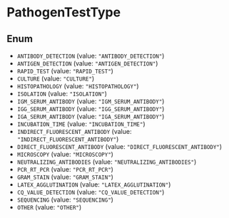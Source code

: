 # PathogenTestType

## Enum

* `ANTIBODY_DETECTION` (value: `"ANTIBODY_DETECTION"`)
* `ANTIGEN_DETECTION` (value: `"ANTIGEN_DETECTION"`)
* `RAPID_TEST` (value: `"RAPID_TEST"`)
* `CULTURE` (value: `"CULTURE"`)
* `HISTOPATHOLOGY` (value: `"HISTOPATHOLOGY"`)
* `ISOLATION` (value: `"ISOLATION"`)
* `IGM_SERUM_ANTIBODY` (value: `"IGM_SERUM_ANTIBODY"`)
* `IGG_SERUM_ANTIBODY` (value: `"IGG_SERUM_ANTIBODY"`)
* `IGA_SERUM_ANTIBODY` (value: `"IGA_SERUM_ANTIBODY"`)
* `INCUBATION_TIME` (value: `"INCUBATION_TIME"`)
* `INDIRECT_FLUORESCENT_ANTIBODY` (value: `"INDIRECT_FLUORESCENT_ANTIBODY"`)
* `DIRECT_FLUORESCENT_ANTIBODY` (value: `"DIRECT_FLUORESCENT_ANTIBODY"`)
* `MICROSCOPY` (value: `"MICROSCOPY"`)
* `NEUTRALIZING_ANTIBODIES` (value: `"NEUTRALIZING_ANTIBODIES"`)
* `PCR_RT_PCR` (value: `"PCR_RT_PCR"`)
* `GRAM_STAIN` (value: `"GRAM_STAIN"`)
* `LATEX_AGGLUTINATION` (value: `"LATEX_AGGLUTINATION"`)
* `CQ_VALUE_DETECTION` (value: `"CQ_VALUE_DETECTION"`)
* `SEQUENCING` (value: `"SEQUENCING"`)
* `OTHER` (value: `"OTHER"`)
